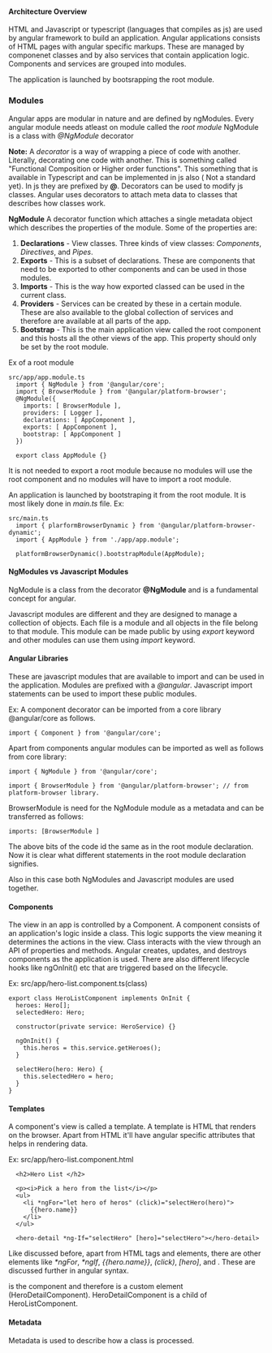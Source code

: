 #### Architecture Overview
HTML and Javascript or typescript (languages that compiles as js) are used by angular framework to build an application.
Angular applications consists of HTML pages with angular specific markups. These are managed by componenet classes and by also services that contain application logic. Components and services are grouped into modules.

The application is launched by bootsrapping the root module. 

### Modules
Angular apps are modular in nature and are defined by ngModules. Every angular module needs atleast on module called the *root module* 
NgModule is a class with *@NgModule* decorator

**Note:** A *decorator* is a way of wrapping a piece of code with another. Literally, decorating one code with another. This is something called "Functional Composition or Higher order functions". This something that is available in Typescript and can be implemented in js also ( Not a standard yet). In js they are prefixed by **@**. Decorators can be used to modify js classes. Angular uses decorators to attach meta data to classes that describes how classes work.

**NgModule** A decorator function which attaches a single  metadata object which describes the properties of the module. Some of the properties are:
1. **Declarations** - View classes. Three kinds of view classes: *Components*, *Directives*, and *Pipes*.
2. **Exports** - This is a subset of declarations. These are components that need to be exported to other components and can be used in those modules.
3. **Imports** - This is the way how exported classed can be used in the current class.
4. **Providers** - Services can be created by these in a certain module. These are also available to the global collection of services and therefore are available at all parts of the app.
5. **Bootstrap** - This is the main application view called the root component and this hosts all the other views of the app. This property should only be set by the root module.

Ex of a root module

```
src/app/app.module.ts
  import { NgModule } from '@angular/core';
  import { BrowserModule } from '@angular/platform-browser';
  @NgModule({
    imports: [ BrowserModule ],
    providers: [ Logger ],
    declarations: [ AppComponent ],
    exports: [ AppComponent ],
    bootstrap: [ AppComponent ]
  })

  export class AppModule {}
```
It is not needed to export a root module because no modules will use the root component and no modules will have to import a root module.

An application is launched by bootstraping it from the root module. It is most likely done in *main.ts* file.
Ex:
```
src/main.ts
  import { plarformBrowserDynamic } from '@angular/platform-browser-dynamic';
  import { AppModule } from './app/app.module';

  platformBrowserDynamic().bootstrapModule(AppModule);
```

#### NgModules vs Javascript Modules
NgModule is a class from the decorator **@NgModule** and is a fundamental concept for angular.

Javascript modules are different and they are designed to manage a collection of objects. Each file is a module and all objects in the file belong to that module. This module can be made public by using *export* keyword and other modules can use them using *import* keyword. 

#### Angular Libraries
These are javascript modules that are available to import and can be used in the application. Modules are prefixed with a *@angular*. Javascript import statements can be used to import these public modules.

Ex:
A component decorator can be imported from a core library @angular/core as follows.
```
import { Component } from '@angular/core';
```

Apart from components angular modules can be imported as well as follows from core library:
```
import { NgModule } from '@angular/core';

import { BrowserModule } from '@angular/platform-browser'; // from platform-browser library.
```
BrowserModule is need for the NgModule module as a metadata and can be transferred as follows:

`imports: [BrowserModule ]`

The above bits of the code id the same as in the root module declaration. Now it is clear what different statements in the root module declaration signifies.

Also in this case both NgModules and Javascript modules are used together.

#### Components
The view in an app is controlled by a Component. A component consists of an application's logic inside a class. This logic supports the view meaning it determines the actions in the view. Class interacts with the view through an API of properties and methods.
Angular creates, updates, and destroys components as the application is used. There are also different lifecycle hooks like ngOnInit() etc that are triggered based on the lifecycle.

Ex: src/app/hero-list.component.ts(class)
```
export class HeroListComponent implements OnInit {
  heroes: Hero[];
  selectedHero: Hero;

  constructor(private service: HeroService) {}

  ngOnInit() {
    this.heros = this.service.getHeroes();
  }

  selectHero(hero: Hero) {
    this.selectedHero = hero;
  }
}
```

#### Templates
A component's view  is called a template. A template is HTML that renders on the browser. Apart from HTML it'll have angular specific attributes that helps in rendering data.

Ex: src/app/hero-list.component.html
```
  <h2>Hero List </h2>

  <p><i>Pick a hero from the list</i></p>
  <ul>
    <li *ngFor="let hero of heros" (click)="selectHero(hero)">
      {{hero.name}}
    </li>
  </ul>

  <hero-detail *ng-If="selectHero" [hero]="selectHero"></hero-detail>
```

Like discussed before, apart from HTML tags and elements, there are other elements like *\*ngFor*, *\*ngIf*, *{{hero.name}}*, *(click)*, *[hero]*, and *<hero-detail>*. These are discussed further in angular syntax.

*<hero-detail>* is the component and therefore is a custom element (HeroDetailComponent).
HeroDetailComponent is a child of HeroListComponent.

#### Metadata
Metadata is used to describe how a class is processed.
